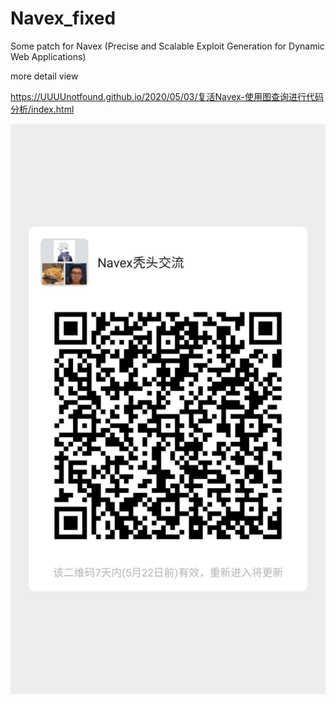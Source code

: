 # Navex_fixed
Some patch for Navex (Precise and Scalable Exploit Generation for Dynamic Web Applications)

more detail view

<https://UUUUnotfound.github.io/2020/05/03/复活Navex-使用图查询进行代码分析/index.html>

![image-20200515132953791](README/image-20200515132953791.png)


